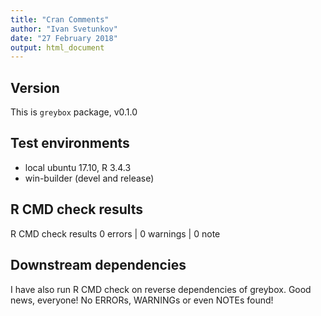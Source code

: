 ```yaml
---
title: "Cran Comments"
author: "Ivan Svetunkov"
date: "27 February 2018"
output: html_document
---
```

## Version
This is ``greybox`` package, v0.1.0

## Test environments
* local ubuntu 17.10, R 3.4.3
* win-builder (devel and release)

## R CMD check results
R CMD check results
0 errors | 0 warnings | 0 note

## Downstream dependencies
I have also run R CMD check on reverse dependencies of greybox.
Good news, everyone! No ERRORs, WARNINGs or even NOTEs found!
